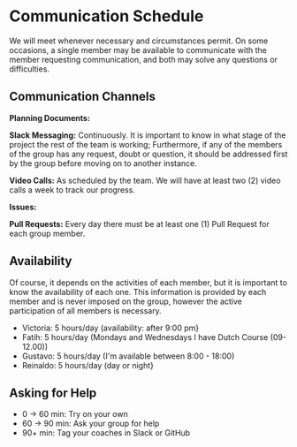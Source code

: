 # Communication Schedule

[comment]: <> (When and how often will you meet? what will you discuss at these meetings? ...)
We will meet whenever necessary and circumstances permit. On some occasions, a single member may be available to communicate with the member requesting communication, and both may solve any questions or difficulties.

## Communication Channels

[comment]: <> (As a team come up with a plan for how to use each communication channel. What will you discuss on each one? How often will you get in touch on each channel? Below is a starter list of different ways to communicate, go ahead and rewrite this list so it works for your team:)

**Planning Documents:**
    
**Slack Messaging:**  Continuously. It is important to know in what stage of the project the rest of the team is working; Furthermore, if any of the members of the group has any request, doubt or question, it should be addressed first by the group before moving on to another instance.
    
**Video Calls:** As scheduled by the team. We will have at least two (2) video calls a week to track our progress.

**Issues:**
    
**Pull Requests:** Every day there must be at least one (1) Pull Request for each group member.

## Availability

[comment]: <> (How many hours does everyone have? and when are you generally available?)
Of course, it depends on the activities of each member, but it is important to know the availability of each one. This information is provided by each member and is never imposed on the group, however the active participation of all members is necessary.



- Victoria: 5 hours/day (availability: after 9:00 pm}
- Fatih: 5 hours/day (Mondays and Wednesdays I have Dutch Course (09-12.00))
- Gustavo: 5 hours/day (I'm available between 8:00 - 18:00)
- Reinaldo: 5 hours/day (day or night}



## Asking for Help

[comment]: <> (There's a fine line between confidently learning from your mistakes, and stubbornly getting no where. Here is a general guide for when to ask for help based on how long you've been stuck on the same problem:
0 -> 30 min: Try on your own
30 -> 60 min: Ask your group for help
60+ min: Tag your coaches in Slack or GitHub)

-  0 -> 60 min: Try on your own
- 60 -> 90 min: Ask your group for help
- 90+ min: Tag your coaches in Slack or GitHub


